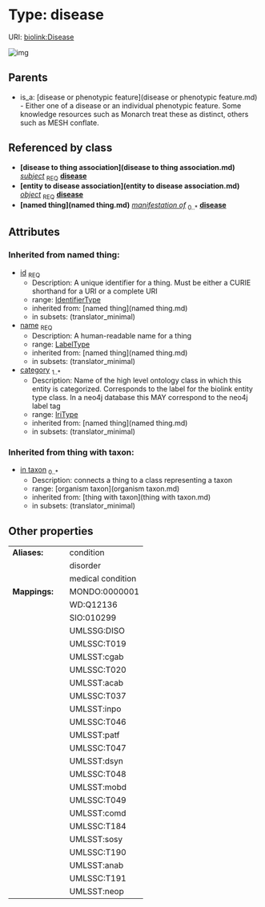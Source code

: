 
# Type: disease




URI: [biolink:Disease](https://w3id.org/biolink/vocab/Disease)


![img](http://yuml.me/diagram/nofunky;dir:TB/class/\[OrganismTaxon]<in%20taxon(i)%200..*-%20\[Disease|id(i):identifier_type;name(i):label_type;category(i):iri_type%20%2B],%20\[DiseaseToThingAssociation]-%20subject%201..1>\[Disease],%20\[DiseaseOrPhenotypicFeature]^-\[Disease])

## Parents

 *  is_a: [disease or phenotypic feature](disease or phenotypic feature.md) - Either one of a disease or an individual phenotypic feature. Some knowledge resources such as Monarch treat these as distinct, others such as MESH conflate.

## Referenced by class

 *  **[disease to thing association](disease to thing association.md)** *[subject](disease_to_thing_association_subject.md)*  <sub>REQ</sub>  **[disease](disease.md)**
 *  **[entity to disease association](entity to disease association.md)** *[object](entity_to_disease_association_object.md)*  <sub>REQ</sub>  **[disease](disease.md)**
 *  **[named thing](named thing.md)** *[manifestation of](manifestation_of.md)*  <sub>0..*</sub>  **[disease](disease.md)**

## Attributes


### Inherited from named thing:

 * [id](id.md)  <sub>REQ</sub>
    * Description: A unique identifier for a thing. Must be either a CURIE shorthand for a URI or a complete URI
    * range: [IdentifierType](type/IdentifierType.md)
    * inherited from: [named thing](named thing.md)
    * in subsets: (translator_minimal)
 * [name](name.md)  <sub>REQ</sub>
    * Description: A human-readable name for a thing
    * range: [LabelType](type/LabelType.md)
    * inherited from: [named thing](named thing.md)
    * in subsets: (translator_minimal)
 * [category](category.md)  <sub>1..*</sub>
    * Description: Name of the high level ontology class in which this entity is categorized. Corresponds to the label for the biolink entity type class. In a neo4j database this MAY correspond to the neo4j label tag
    * range: [IriType](type/IriType.md)
    * inherited from: [named thing](named thing.md)
    * in subsets: (translator_minimal)

### Inherited from thing with taxon:

 * [in taxon](in_taxon.md)  <sub>0..*</sub>
    * Description: connects a thing to a class representing a taxon
    * range: [organism taxon](organism taxon.md)
    * inherited from: [thing with taxon](thing with taxon.md)
    * in subsets: (translator_minimal)

## Other properties

|  |  |  |
| --- | --- | --- |
| **Aliases:** | | condition |
|  | | disorder |
|  | | medical condition |
| **Mappings:** | | MONDO:0000001 |
|  | | WD:Q12136 |
|  | | SIO:010299 |
|  | | UMLSSG:DISO |
|  | | UMLSSC:T019 |
|  | | UMLSST:cgab |
|  | | UMLSSC:T020 |
|  | | UMLSST:acab |
|  | | UMLSSC:T037 |
|  | | UMLSST:inpo |
|  | | UMLSSC:T046 |
|  | | UMLSST:patf |
|  | | UMLSSC:T047 |
|  | | UMLSST:dsyn |
|  | | UMLSSC:T048 |
|  | | UMLSST:mobd |
|  | | UMLSSC:T049 |
|  | | UMLSST:comd |
|  | | UMLSSC:T184 |
|  | | UMLSST:sosy |
|  | | UMLSSC:T190 |
|  | | UMLSST:anab |
|  | | UMLSSC:T191 |
|  | | UMLSST:neop |

